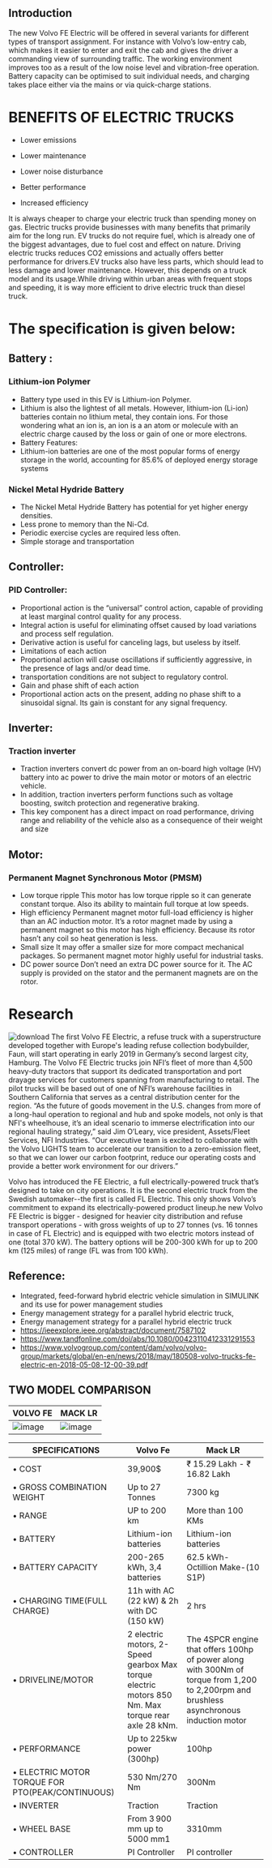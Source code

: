 ## Introduction
The new Volvo FE Electric will be offered in several variants for different types of transport 
assignment. For instance with Volvo’s low-entry cab, which makes it easier to enter and exit the cab 
and gives the driver a commanding view of surrounding traffic. The working environment improves 
too as a result of the low noise level and vibration-free operation. Battery capacity can be optimised 
to suit individual needs, and charging takes place either via the mains or via quick-charge stations. 

# BENEFITS OF ELECTRIC TRUCKS
 *  Lower emissions
 
 *  Lower maintenance
  
 *  Lower noise disturbance
 
 *  Better performance
 
 *  Increased efficiency

It is always cheaper to charge your electric truck than spending money on gas. Electric trucks provide businesses with many benefits that primarily aim for the long run.
EV trucks do not require fuel, which is already one of the biggest advantages, due to fuel cost and effect on nature.
Driving electric trucks reduces CO2 emissions and actually offers better performance for drivers.EV trucks also have less parts, which should lead to less damage and lower maintenance. 
However, this depends on a truck model and its usage.While driving within urban areas with frequent stops and speeding, it is way more efficient to drive electric truck than diesel truck.
# The specification is given below:
##	Battery :
### Lithium-ion Polymer
-	Battery type used in this EV is Lithium-ion Polymer. 
-	Lithium is also the lightest of all metals. However, lithium-ion (Li-ion) batteries contain no lithium metal, they contain ions. For those wondering what an ion is, an ion is a an atom or molecule with an electric charge caused by the loss or gain of one or more electrons.
-	Battery Features:
-	Lithium-ion batteries are one of the most popular forms of energy storage in the world, accounting for 85.6% of deployed energy storage systems

###  Nickel Metal Hydride Battery
- The Nickel Metal Hydride Battery has potential for yet higher energy densities. 
- Less prone to memory than the Ni-Cd.
-  Periodic exercise cycles are required less often. 
-  Simple storage and transportation
## Controller:
### PID Controller:
- Proportional action is the “universal” control action, capable of providing at least marginal control quality for any process.
- Integral action is useful for eliminating offset caused by load variations and process self regulation.
- Derivative action is useful for canceling lags, but useless by itself.
- Limitations of each action
- Proportional action will cause oscillations if sufficiently aggressive, in the presence of lags and/or dead time.
-  transportation conditions are not subject to regulatory control.
-  Gain and phase shift of each action
-  Proportional action acts on the present, adding no phase shift to a sinusoidal signal. Its gain is constant for any signal frequency.
##  Inverter:
### Traction inverter
- Traction inverters convert dc power from an on-board high voltage (HV) battery into ac power to drive the main motor or motors of an electric vehicle.
-  In addition, traction inverters perform functions such as voltage boosting, switch protection and regenerative braking.
-   This key component has a direct impact on road performance, driving range and reliability of the vehicle also as a consequence of their weight and size

## Motor:
### Permanent Magnet Synchronous Motor (PMSM)
- Low torque ripple 
This motor has low torque ripple so it can generate constant torque. Also its ability to maintain full torque at low speeds.
- High efficiency 
Permanent magnet motor full-load efficiency is higher than an AC induction motor. It’s a rotor magnet made by using a permanent magnet so this motor has high efficiency. Because its rotor hasn’t any coil so heat generation is less.
- Small size 
It may offer a smaller size for more compact mechanical packages. So permanent magnet motor highly useful for industrial tasks.
- DC power source 
Don’t need an extra DC power source for it. The AC supply is provided on the stator and the permanent magnets are on the rotor.
# Research
![download](https://user-images.githubusercontent.com/94118726/152677792-e7207a8f-4bdb-4b42-9e6a-4ac2a09a7332.jpg)
The first Volvo FE Electric, a refuse truck with a superstructure developed together with Europe's 
leading refuse collection bodybuilder, Faun, will start operating in early 2019 in Germany’s second largest city, Hamburg. The Volvo FE Electric trucks join NFI’s fleet of more than 4,500 heavy-duty tractors that support its dedicated transportation and port drayage services for customers spanning from manufacturing to retail. The pilot trucks will be based out of one of NFI’s warehouse facilities in Southern California that serves as a central distribution center for the region. “As the future of goods movement in the U.S. changes from more of a long-haul operation to regional and hub and spoke models, not only is that NFI's wheelhouse, it’s an ideal scenario to immerse electrification into our regional hauling strategy,” said Jim O’Leary, vice president, Assets/Fleet Services, NFI Industries. “Our executive team is excited to collaborate with the Volvo LIGHTS team to accelerate our transition to a zero-emission fleet, so that we can lower our carbon footprint, reduce our operating costs and provide a better work environment for our drivers.”

Volvo has introduced the FE Electric, a full electrically-powered truck that’s designed to take on city operations. It is the second electric truck from the Swedish automaker--the first is called FL Electric. This only shows Volvo’s commitment to expand its electrically-powered product lineup.he new Volvo FE Electric is bigger - designed for heavier city distribution and refuse transport operations - with gross weights of up to 27 tonnes (vs. 16 tonnes in case of FL Electric) and is equipped with two electric motors instead of one (total 370 kW).
The battery options will be 200-300 kWh for up to 200 km (125 miles) of range (FL was from 100 kWh).

## Reference:
- Integrated, feed-forward hybrid electric vehicle simulation in SIMULINK and its use for power management studies
- Energy management strategy for a parallel hybrid electric truck,
- Energy management strategy for a parallel hybrid electric truck
- https://ieeexplore.ieee.org/abstract/document/7587102
- https://www.tandfonline.com/doi/abs/10.1080/00423110412331291553
- https://www.volvogroup.com/content/dam/volvo/volvo-group/markets/global/en-en/news/2018/may/180508-volvo-trucks-fe-electric-en-2018-05-08-12-00-39.pdf

## TWO MODEL COMPARISON
|VOLVO FE|MACK LR|
|------|----|
|![image](https://user-images.githubusercontent.com/94118694/152676967-9c71ac67-f17b-4637-a448-70d8a93ec77d.png)|![image](https://user-images.githubusercontent.com/94118694/152676623-d3dc69a3-1e21-497a-a77d-d6c5ccf5a92f.png)|

SPECIFICATIONS   |      Volvo Fe      |    Mack LR 
---------|------------------|----------------
•	COST|39,900$|₹ 15.29 Lakh - ₹ 16.82 Lakh|
•	GROSS COMBINATION WEIGHT | Up to 27 Tonnes|7300 kg |
•	RANGE|UP to 200 km|More than 100 KMs|
•	BATTERY|Lithium-ion batteries|Lithium-ion batteries|
•	BATTERY CAPACITY |200-265 kWh, 3,4 batteries|62.5 kWh-Octillion Make-(10 S1P)|
•	CHARGING TIME(FULL CHARGE) |11h with AC (22 kW) & 2h with DC (150 kW)|2 hrs |
•	DRIVELINE/MOTOR |2 electric motors, 2-Speed gearbox Max torque electric motors 850 Nm. Max torque rear axle 28 kNm.|The 4SPCR engine that offers 100hp of power along with 300Nm of torque from 1,200 to 2,200rpm and  brushless asynchronous induction motor |
•	PERFORMANCE|Up to 225kw power (300hp)|100hp|
•	ELECTRIC MOTOR TORQUE FOR PTO(PEAK/CONTINUOUS)|530 Nm/270 Nm|300Nm| 
•	INVERTER|Traction| Traction |
•	WHEEL BASE |From 3 900 mm up to 5000 mm1|3310mm|
•	CONTROLLER |PI Controller|PI controller|



